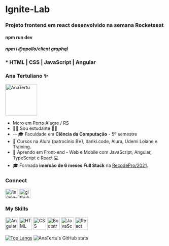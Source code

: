 # Ignite-Lab
### Projeto frontend em react desenvolvido na semana Rocketseat
#### npm run dev
##### npm i @apollo/client graphql
### * HTML | CSS | JavaScript | Angular

### Ana Tertuliano ✨
<a href="https://anatertu.github.io/" target="_blank">
  <img src="https://avatars.githubusercontent.com/u/66326789?v=4" alt="AnaTertu" height="100" width="100" style="max-width:100%;" ><img/>
<a/>
  
- Moro em Porto Alegre / RS
- :woman_student: Sou estudante ✍🏼
- -- 🎓  Faculdade em **Ciência da Computação** - 5º semestre
- 🔭 Cursos na Alura (patrocínio BV), danki.code, Alura, Udemi Loiane e Training.
-  🌱 Aprendo em Front-end - Web e Mobile com JavaScript, Angular, TypeScript e React 💻
- 🎓 Formada **imersão de 6 meses Full Stack** na [RecodePro/2021](https://mail-attachment.googleusercontent.com/attachment/u/0/?ui=2&ik=1f5086dcef&attid=0.1&permmsgid=msg-f:1694034762662692652&th=17826ba429ac472c&view=att&disp=inline&saddbat=ANGjdJ9xq0F-y0TGVRuE6kriiRhO_x7iiDqRoU-m3bzVAX2Gop01Tmap9KYzkBqYim-H1cPoNPUibuIeyaMtuLg6H8oZD2uAzs5LvMPj8bLgptZGQPWvG2OwQ6o-obhyEN9HXpBjo9N3CyZmQhJbCaw_fLK5703rJmc6bcdNZHRrkLPvDHzVD2QDzFTY8gryANAQaUmKWck-nvywM6w6iU2lnEl5tqo99GoJmj4gCZes61vCj-nukwAejdoFBtpJs7EHmsvF6j4dfOrlyLq4bSuVTXkAUFGmfVZJd2JCnqPnv0isJOiMTfHEoUstrczjhbh29fqd_3sF-1gDJcN0t2I-fF6Hc6hniFze3JoxsxGifuU8MUChAZ-gV6ssnPxQrCQTWgVZ-issRQvNhkjeJfQzqu0Xy1d0BPjY8aXJOvuEMC0Km6iPb9HkV_EXhjCsoRYH3f3mDCgXQx6218IXzp-mp63XGhhSJv41UsAqwfCLK4UaNPTTzLsD64P7n2wdhpYSwxqAO7vvNdhzqGs15ANNGYy_oRMIDeG3xXAxxY6XOoOBYKaykHDCSGS7xMAq_XvMdCpurHo2_mu99hSjJLUKAXPvOpgb3Di97TLA3lEAhZyTpXf2nyt4wII5C9hVM2NqPSdR5D6GghV4lsBvaaY_N-LkQZ5FnR77i_kxmOacASDJrV3mdElyExYTwUU).

### Connect
<a href="https://www.linkedin.com/in/ana-tertu/" target="_blank">
  <img align="center" alt="/in/ana-tertu" height="30" width="40" src="https://cdn.jsdelivr.net/gh/devicons/devicon/icons/linkedin/linkedin-original.svg" style="max-width:100%;" target="_blank"/>
<a/>
<a href="https://github.com/AnaTertu" target="_blank">
  <img align="center" alt="github.com/AnaTertu" height="30" width="35" padding="2" background-color="aliceblue" src="https://img.icons8.com/color-glass/344/github.png" style="max-width:100%;"/>
<a/>
  
### My Skills
<img src="https://img.icons8.com/nolan/344/angularjs.png" alt="Angular" height="40" width="40" style="max-width:100%;"></img>
<img src="https://cdn.jsdelivr.net/gh/devicons/devicon/icons/html5/html5-plain-wordmark.svg" alt="HTML" height="40" width="40" style="max-width:100%;"></img>
<img src="https://cdn.jsdelivr.net/gh/devicons/devicon/icons/css3/css3-plain-wordmark.svg" alt="CSS" height="40" width="40" style="max-width:100%;"></img>
<img src="https://cdn.jsdelivr.net/gh/devicons/devicon/icons/bootstrap/bootstrap-plain-wordmark.svg" alt="Bootstrap" height="40" width="40" style="max-width:100%;"></img>
<img src="https://cdn.jsdelivr.net/gh/devicons/devicon/icons/javascript/javascript-original.svg" alt="JavaScript" height="40" width="40" style="max-width:100%;"></img>
<img src="https://cdn.jsdelivr.net/gh/devicons/devicon/icons/react/react-original-wordmark.svg" alt="React" height="40" width="40" style="max-width:100%;"></img>

[![Top Langs](https://github-readme-stats.vercel.app/api/top-langs/?username=AnaTertu&langs_count=8)](https://github.com/AnaTertu/github-readme-stats)
![AnaTertu's GitHub stats](https://github-readme-stats.vercel.app/api?username=AnaTertu&hide=contribs,issues)

